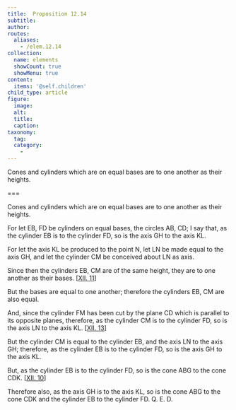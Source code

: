 ```yaml
---
title:  Proposition 12.14
subtitle: 
author:
routes:
  aliases:
    - /elem.12.14
collection:
  name: elements
  showCount: true
  showMenu: true
content:
  items: '@self.children'
child_type: article
figure:
  image:
  alt:
  title:
  caption:
taxonomy:
  tag:
  category:
    - 
---
```


<p>
       <hi rend="ital">Cones and cylinders which are on equal bases are to one another as their heights.</hi>
      </p>

===

<p>
       <span class="ital">Cones and cylinders which are on equal bases are to one another as their heights.</span>
      </p>

<p>For let <span class="ital">EB</span>, <span class="ital">FD</span> be cylinders on equal bases, the circles <span class="ital">AB</span>, <span class="ital">CD</span>; I say that, as the cylinder <span class="ital">EB</span> is to the cylinder <span class="ital">FD</span>, so is the axis <span class="ital">GH</span> to the axis <span class="ital">KL</span>. 
      </p>

<p>For let the axis <span class="ital">KL</span> be produced to the point <span class="ital">N</span>, let <span class="ital">LN</span> be made equal to the axis <span class="ital">GH</span>, and let the cylinder <span class="ital">CM</span> be conceived about <span class="ital">LN</span> as axis. </p>

<p>Since then the cylinders <span class="ital">EB</span>, <span class="ital">CM</span> are of the same height, they are to one another as their bases. [<a href="/elem.12.11">XII. 11</a>] </p>

<p>But the bases are equal to one another; therefore the cylinders <span class="ital">EB</span>, <span class="ital">CM</span> are also equal. </p>

<p>And, since the cylinder <span class="ital">FM</span> has been cut by the plane <span class="ital">CD</span> which is parallel to its opposite planes, therefore, as the cylinder <span class="ital">CM</span> is to the cylinder <span class="ital">FD</span>, so is the axis <span class="ital">LN</span> to the axis <span class="ital">KL</span>. [<a href="/elem.12.13">XII. 13</a>] </p>

<p>But the cylinder <span class="ital">CM</span> is equal to the cylinder <span class="ital">EB</span>, and the axis <span class="ital">LN</span> to the axis <span class="ital">GH</span>; therefore, as the cylinder <span class="ital">EB</span> is to the cylinder <span class="ital">FD</span>, so is the axis <span class="ital">GH</span> to the axis <span class="ital">KL</span>. </p>

<p>But, as the cylinder <span class="ital">EB</span> is to the cylinder <span class="ital">FD</span>, so is the cone <span class="ital">ABG</span> to the cone <span class="ital">CDK</span>. [<a href="/elem.12.10">XII. 10</a>] </p>

<p>Therefore also, as the axis <span class="ital">GH</span> is to the axis <span class="ital">KL</span>, so is the cone <span class="ital">ABG</span> to the cone <span class="ital">CDK</span> and the cylinder <span class="ital">EB</span> to the cylinder <span class="ital">FD</span>. Q. E. D.</p>
